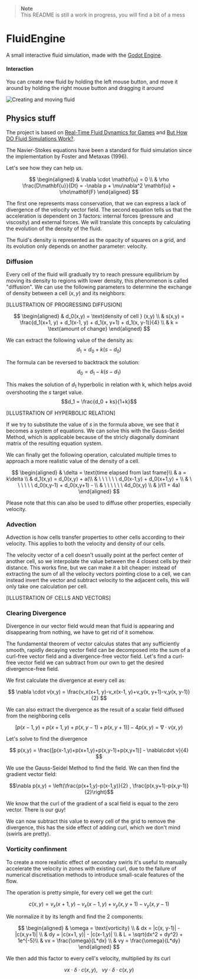 > **Note**  
> This README is still a work in progress, you will find a bit of a mess

# FluidEngine

A small interactive fluid simulation, made with the [Godot Engine](https://godotengine.org/).

#### Interaction

You can create new fluid by holding the left mouse button, and move it around by holding the right mouse button and dragging it around

![Creating and moving fluid](https://media.giphy.com/media/v1.Y2lkPTc5MGI3NjExZWdtb2RobDc5aGtvc3htajlmOGtremphZXJtYzZmcm8yamE0MHhodSZlcD12MV9pbnRlcm5hbF9naWZfYnlfaWQmY3Q9Zw/2c25QYyu0aShPV4yy6/giphy.gif)

## Physics stuff

The project is based on [Real-Time Fluid Dynamics for Games](https://www.researchgate.net/publication/2560062_Real-Time_Fluid_Dynamics_for_Games) and [But How DO Fluid Simulations Work?](https://www.youtube.com/watch?v=qsYE1wMEMPA&t=4s).

The Navier-Stokes equations have been a standard for fluid simulation since the implementation by Foster and Metaxas (1996).

Let's see how they can help us.

$$
\begin{aligned}
& \nabla \cdot \mathbf{u} = 0 \\
& \rho \frac{D\mathbf{u}}{Dt} = -\nabla p + \mu\nabla^2 \mathbf{u} + \rho\mathbf{F}
\end{aligned}
$$

The first one represents mass conservation, that we can express a lack of divergence of the velocity vector field.
The second equation tells us that the acceleration is dependent on 3 factors: internal forces (pressure and viscosity) and external forces. We will translate this concepts by calculating the evolution of the density of the fluid.

The fluid's density is represented as the opacity of squares on a grid, and its evolution only depends on another parameter: velocity.

### Diffusion

Every cell of the fluid will gradually try to reach pressure equilibrium by moving its density to regions with lower density, this phenomenon is called "diffusion". We can use the following parameters to determine the exchange of density between a cell $(x,y)$ and its neighbors:

[ILLUSTRATION OF PROGRESSING DIFFUSION]

$$
\begin{aligned}
& d_0(x,y) = \text{density of cell } (x,y) \\
& s(x,y) = \frac{d_1(x+1, y) + d_1(x-1, y) + d_1(x, y+1) + d_1(x, y-1)}{4} \\
& k = \text{amount of change}
\end{aligned}
$$

We can extract the following value of the density as:
$$d_1 = d_0 + k(s - d_0)$$

The formula can be reversed to backtrack the solution:
$$d_0 = d_1 - k(s - d_1)$$

This makes the solution of $d_1$ hyperbolic in relation with k, which helps avoid overshooting the $s$ target value.
$$d_1 = \frac{d_0 + ks}{1+k}$$

[ILLUSTRATION OF HYPERBOLIC RELATION]

If we try to substitute the value of $s$ in the formula above, we see that it becomes a system of equations. We can solve this with the Gauss-Seidel Method, which is applicable because of the stricly diagonally dominant matrix of the resulting equation system.

We can finally get the following operation, calculated multiple times to approach a more realistic value of the density of a cell.

$$
\begin{aligned}
& \delta = \text{time elapsed from last frame}\\
& a = k\delta  \\
& d_1(x,y) = d_0(x,y) + a(\\
& \ \ \ \ \ \ d_0(x-1,y) + d_0(x+1,y) + \\
& \ \ \ \ \ \ d_0(x,y-1) + d_0(x,y+1) - \\
& \ \ \ \ \ \ 4d_0(x,y) \\
& )/(1 + 4a)
\end{aligned}
$$

Please note that this can also be used to diffuse other properties, especially velocity.

### Advection

Advection is how cells transfer properties to other cells according to their velocity. This applies to both the velocity and density of our cells.

The velocity vector of a cell doesn't usually point at the perfect center of another cell, so we interpolate the value between the 4 closest cells by their distance. This works fine, but we can make it a bit cheaper: instead of extracting the sum of all the velocity vectors pointing close to a cell, we can instead invert the vector and subtract velocity to the adjacent cells, this will only take one calculation per cell.

[ILLUSTRATION OF CELLS AND VECTORS]

### Clearing Divergence

Divergence in our vector field would mean that fluid is appearing and disappearing from nothing, we have to get rid of it somehow.

The fundamental theorem of vector calculus states that any sufficiently smooth, rapidly decaying vector field can be decomposed into the sum of a curl-free vector field and a divergence-free vector field. Let's find a curl-free vector field we can subtract from our own to get the desired divergence-free field.

We first calculate the divergence at every cell as:

$$ \nabla \cdot v(x,y) = \frac{v_x(x+1, y)-v_x(x-1, y)+v_y(x, y+1)-v_y(x, y-1)}{2} $$

We can also extract the divergence as the result of a scalar field diffused from the neighboring cells

$$[p(x-1,y)+p(x+1,y)+p(x,y-1)+p(x,y+1)] -4p(x,y) = \nabla\cdot v(x,y)$$

Let's solve to find the divergence

$$ p(x,y) = \frac{[p(x-1,y)+p(x+1,y)+p(x,y-1)+p(x,y+1)] - \nabla\cdot v}{4} $$

We use the Gauss-Seidel Method to find the field. We can then find the gradient vector field:

$$\nabla p(x,y) = \left(\frac{p(x+1,y)-p(x-1,y)}{2} , \frac{p(x,y+1)-p(x,y-1)}{2}\right)$$

We know that the curl of the gradient of a scal field is equal to the zero vector. There is our guy!

We can now subtract this value to every cell of the grid to remove the divergence, this has the side effect of adding curl, which we don't mind (swirls are pretty).

### Vorticity confinment

To create a more realistic effect of secondary swirls it's useful to manually accelerate the velocity in zones with existing curl, due to the failure of numerical discretisation methods to introduce small-scale features of the flow.

The operation is pretty simple, for every cell we get the curl:

$$c(x,y) = v_x(x+1, y)-v_x(x-1, y)+v_y(x, y+1)-v_y(x, y-1)$$

We normalize it by its length and find the 2 components:

$$
\begin{aligned}
& \omega = \text{vorticity} \\
& dx = |c(x, y-1)| - |c(x,y+1)| \\
& dy = |c(x+1, y)| - |c(x-1,y)| \\
& L = \sqrt{dx^2 + dy^2} + 1e^{-5}\\
& vx = \frac{\omega}{L*dx} \\
& vy = \frac{\omega}{L*dy}
\end{aligned}
$$

We then add this factor to every cell's velocity, multiplied by its curl

$$ vx\cdot\delta \cdot c(x,y), \ \ \ vy\cdot\delta\cdot c(x,y) $$
